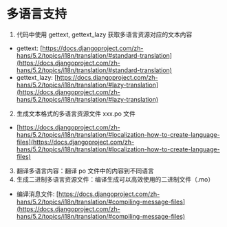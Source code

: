 # 多语言支持

1. 代码中使用 gettext, gettext_lazy 获取多语言资源对应的文本内容

- gettext: [https://docs.djangoproject.com/zh-hans/5.2/topics/i18n/translation/#standard-translation](https://docs.djangoproject.com/zh-hans/5.2/topics/i18n/translation/#standard-translation)
- gettext_lazy: [https://docs.djangoproject.com/zh-hans/5.2/topics/i18n/translation/#lazy-translation](https://docs.djangoproject.com/zh-hans/5.2/topics/i18n/translation/#lazy-translation)

2. 生成文本格式的多语言资源文件 xxx.po 文件

- [https://docs.djangoproject.com/zh-hans/5.2/topics/i18n/translation/#localization-how-to-create-language-files](https://docs.djangoproject.com/zh-hans/5.2/topics/i18n/translation/#localization-how-to-create-language-files)

3. 翻译多语言内容：翻译 po 文件中的内容到不同语言
4. 生成二进制多语言资源文件：编译生成可以高效使用的二进制文件（.mo）

- 编译消息文件: [https://docs.djangoproject.com/zh-hans/5.2/topics/i18n/translation/#compiling-message-files](https://docs.djangoproject.com/zh-hans/5.2/topics/i18n/translation/#compiling-message-files)
